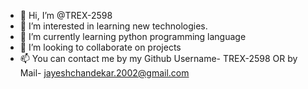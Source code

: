 - 👋 Hi, I’m @TREX-2598
- 👀 I’m interested in learning new technologies.
- 🌱 I’m currently learning python programming language
- 💞️ I’m looking to collaborate on projects
- 📫 You can contact me by my Github Username- TREX-2598 OR by Mail- jayeshchandekar.2002@gmail.com

<!---
jayesh2598/jayesh2598 is a ✨ special ✨ repository because its `README.md` (this file) appears on your GitHub profile.
You can click the Preview link to take a look at your changes.
--->
